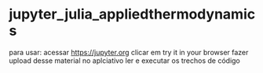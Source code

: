 # jupyter_julia_appliedthermodynamics

para usar:
acessar https://jupyter.org
clicar em try it in your browser
fazer upload desse material no aplciativo
ler e executar os trechos de código
